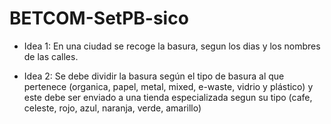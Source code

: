 # BETCOM-SetPB-sico

- Idea 1: En una ciudad se recoge la basura, segun los dias y los nombres de las calles.

- Idea 2: Se debe dividir la basura según el tipo de basura al que pertenece (organica, papel, metal, mixed, e-waste, vidrio y plástico) y este debe ser enviado a una tienda especializada segun su tipo (cafe, celeste, rojo, azul, naranja, verde, amarillo)
